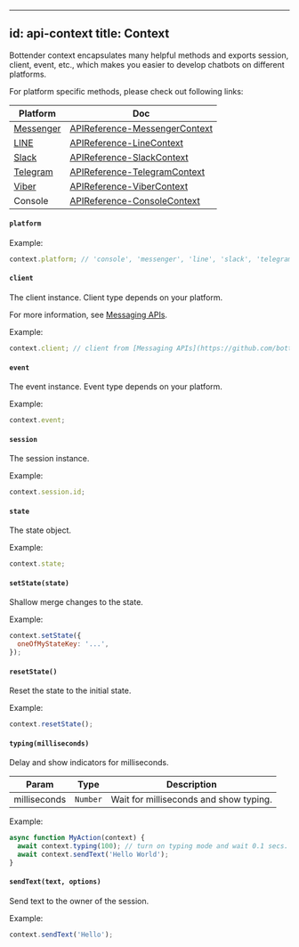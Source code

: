 
---
id: api-context
title: Context
---

Bottender context encapsulates many helpful methods and exports session, client, event, etc., which makes you easier to develop chatbots on different platforms.

For platform specific methods, please check out following links:

| Platform                                | Doc                                                       |
| --------------------------------------- | --------------------------------------------------------- |
| [Messenger](https://www.messenger.com/) | [APIReference-MessengerContext](api-messenger-context.md) |
| [LINE](https://line.me/)                | [APIReference-LineContext](api-line-context.md)           |
| [Slack](https://slack.com/)             | [APIReference-SlackContext](api-slack-context.md)         |
| [Telegram](https://telegram.org/)       | [APIReference-TelegramContext](api-telegram-context.md)   |
| [Viber](https://www.viber.com/)         | [APIReference-ViberContext](api-viber-context.md)         |
| Console                                 | [APIReference-ConsoleContext](api-console-context.md)     |

#### `platform`

Example:

```js
context.platform; // 'console', 'messenger', 'line', 'slack', 'telegram', 'viber'...
```

#### `client`

The client instance. Client type depends on your platform.

For more information, see [Messaging APIs](https://github.com/bottenderjs/messaging-apis).

Example:

```js
context.client; // client from [Messaging APIs](https://github.com/bottenderjs/messaging-apis)
```

#### `event`

The event instance. Event type depends on your platform.

Example:

```js
context.event;
```

#### `session`

The session instance.

Example:

```js
context.session.id;
```

#### `state`

The state object.

Example:

```js
context.state;
```

#### `setState(state)`

Shallow merge changes to the state.

Example:

```js
context.setState({
  oneOfMyStateKey: '...',
});
```

#### `resetState()`

Reset the state to the initial state.

Example:

```js
context.resetState();
```

#### `typing(milliseconds)`

Delay and show indicators for milliseconds.

| Param        | Type     | Description                            |
| ------------ | -------- | -------------------------------------- |
| milliseconds | `Number` | Wait for milliseconds and show typing. |

Example:

```js
async function MyAction(context) {
  await context.typing(100); // turn on typing mode and wait 0.1 secs.
  await context.sendText('Hello World');
}
```

#### `sendText(text, options)`

Send text to the owner of the session.

Example:

```js
context.sendText('Hello');
```